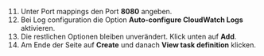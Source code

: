 11. Unter Port mappings den Port **8080** angeben.
12. Bei Log configuration die Option **Auto-configure CloudWatch Logs** aktivieren.
13. Die restlichen Optionen bleiben unverändert. Klick unten auf **Add**.
14. Am Ende der Seite auf **Create** und danach **View task definition** klicken.